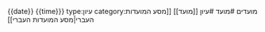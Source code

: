 {{date}}
{{time}}}
type:עיון
category:מועדים
#מועד 
#עיון
[[מועד]]
[[מסע המועדות העברי|מסע המועדות העברי]]
